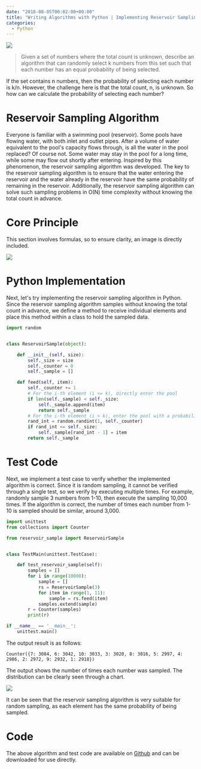 ```yaml
---
date: "2018-08-05T00:02:00+00:00"
title: "Writing Algorithms with Python | Implementing Reservoir Sampling for Random Sampling"
categories:
  - Python
---
```


![](/images/20180805_01.jpg)

> Given a set of numbers where the total count is unknown, describe an algorithm that can randomly select k numbers from this set such that each number has an equal probability of being selected.

If the set contains n numbers, then the probability of selecting each number is k/n. However, the challenge here is that the total count, n, is unknown. So how can we calculate the probability of selecting each number?

# Reservoir Sampling Algorithm

Everyone is familiar with a swimming pool (reservoir). Some pools have flowing water, with both inlet and outlet pipes. After a volume of water equivalent to the pool's capacity flows through, is all the water in the pool replaced? Of course not. Some water may stay in the pool for a long time, while some may flow out shortly after entering. Inspired by this phenomenon, the reservoir sampling algorithm was developed. The key to the reservoir sampling algorithm is to ensure that the water entering the reservoir and the water already in the reservoir have the same probability of remaining in the reservoir. Additionally, the reservoir sampling algorithm can solve such sampling problems in O(N) time complexity without knowing the total count in advance.

# Core Principle

This section involves formulas, so to ensure clarity, an image is directly included.

![](/images/20180805_02.jpg)

# Python Implementation

Next, let's try implementing the reservoir sampling algorithm in Python. Since the reservoir sampling algorithm samples without knowing the total count in advance, we define a method to receive individual elements and place this method within a class to hold the sampled data.

```python
import random


class ReservoirSample(object):

    def __init__(self, size):
        self._size = size
        self._counter = 0
        self._sample = []

    def feed(self, item):
        self._counter += 1
        # For the i-th element (i <= k), directly enter the pool
        if len(self._sample) < self._size:
            self._sample.append(item)
            return self._sample
        # For the i-th element (i > k), enter the pool with a probability of k / i
        rand_int = random.randint(1, self._counter)
        if rand_int <= self._size:
            self._sample[rand_int - 1] = item
        return self._sample
```

# Test Code

Next, we implement a test case to verify whether the implemented algorithm is correct. Since it is random sampling, it cannot be verified through a single test, so we verify by executing multiple times. For example, randomly sample 3 numbers from 1-10, then execute the sampling 10,000 times. If the algorithm is correct, the number of times each number from 1-10 is sampled should be similar, around 3,000.

```python
import unittest
from collections import Counter

from reservoir_sample import ReservoirSample


class TestMain(unittest.TestCase):

    def test_reservoir_sample(self):
        samples = []
        for i in range(10000):
            sample = []
            rs = ReservoirSample(3)
            for item in range(1, 11):
                sample = rs.feed(item)
            samples.extend(sample)
        r = Counter(samples)
        print(r)

if __name__ == '__main__':
    unittest.main()
```

The output result is as follows:

```
Counter({7: 3084, 6: 3042, 10: 3033, 3: 3020, 8: 3016, 5: 2997, 4: 2986, 2: 2972, 9: 2932, 1: 2918})
```

The output shows the number of times each number was sampled. The distribution can be clearly seen through a chart.

![](/images/20180805_03.png)

It can be seen that the reservoir sampling algorithm is very suitable for random sampling, as each element has the same probability of being sampled.

# Code

The above algorithm and test code are available on [Github](https://github.com/python-fan/reservoir-sample) and can be downloaded for use directly.